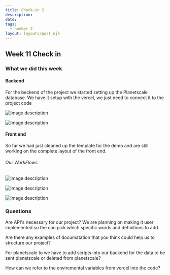 ```yaml
---
title: Check-in 2
description: 
date: 
tags:
  - number 2
layout: layouts/post.njk
---
```

## Week 11 Check in

### What we did this week

#### Backend
For the beckend of the project we started setting up the Planetscale database. We have it setup with the vercel, we 
just need to connect it to the project code

![Image description](https://dev-to-uploads.s3.amazonaws.com/uploads/articles/ehc4akocezpqov60jnne.png)

![Image description](https://dev-to-uploads.s3.amazonaws.com/uploads/articles/tp5bd9axc35bgy1bhu1a.png)


#### Front end
So far we had just cleaned up the template for the demo and are still working on the complete layout of the front end. 

###### Our WorkFlows
![Image description](https://dev-to-uploads.s3.amazonaws.com/uploads/articles/849z0cjfi2isujeec799.png)

![Image description](https://dev-to-uploads.s3.amazonaws.com/uploads/articles/h5ittlmc2mibaay7s4a8.png)

![Image description](https://dev-to-uploads.s3.amazonaws.com/uploads/articles/20abqmk15epn48jcbnu2.png)

### Questions
Are API's necessary for our project? We are planning on making it user implemented so the can pick which specific words and definitions to add.

Are there any examples of documatation that you think could help us to structure our project?

For planetscale to we have to add scripts into our backend for the data to be sent planetscale or deleted from planetscale?

How can we refer to the enviremental variables from vercel into the code?





